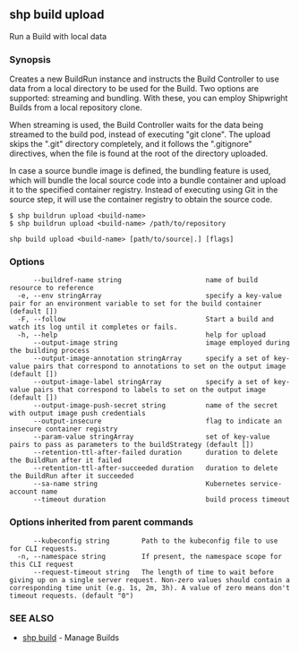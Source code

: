 ## shp build upload

Run a Build with local data

### Synopsis


Creates a new BuildRun instance and instructs the Build Controller to use data from a local directory
to be used for the Build. Two options are supported: streaming and bundling. With these, you can
employ Shipwright Builds from a local repository clone.

When streaming is used, the Build Controller waits for the data being streamed to the build pod,
instead of executing "git clone". The upload skips the ".git" directory completely, and it follows
the ".gitignore" directives, when the file is found at the root of the directory uploaded.

In case a source bundle image is defined, the bundling feature is used, which will bundle the local
source code into a bundle container and upload it to the specified container registry. Instead of
executing using Git in the source step, it will use the container registry to obtain the source code.

	$ shp buildrun upload <build-name>
	$ shp buildrun upload <build-name> /path/to/repository


```
shp build upload <build-name> [path/to/source|.] [flags]
```

### Options

```
      --buildref-name string                     name of build resource to reference
  -e, --env stringArray                          specify a key-value pair for an environment variable to set for the build container (default [])
  -F, --follow                                   Start a build and watch its log until it completes or fails.
  -h, --help                                     help for upload
      --output-image string                      image employed during the building process
      --output-image-annotation stringArray      specify a set of key-value pairs that correspond to annotations to set on the output image (default [])
      --output-image-label stringArray           specify a set of key-value pairs that correspond to labels to set on the output image (default [])
      --output-image-push-secret string          name of the secret with output image push credentials
      --output-insecure                          flag to indicate an insecure container registry
      --param-value stringArray                  set of key-value pairs to pass as parameters to the buildStrategy (default [])
      --retention-ttl-after-failed duration      duration to delete the BuildRun after it failed
      --retention-ttl-after-succeeded duration   duration to delete the BuildRun after it succeeded
      --sa-name string                           Kubernetes service-account name
      --timeout duration                         build process timeout
```

### Options inherited from parent commands

```
      --kubeconfig string        Path to the kubeconfig file to use for CLI requests.
  -n, --namespace string         If present, the namespace scope for this CLI request
      --request-timeout string   The length of time to wait before giving up on a single server request. Non-zero values should contain a corresponding time unit (e.g. 1s, 2m, 3h). A value of zero means don't timeout requests. (default "0")
```

### SEE ALSO

* [shp build](shp_build.md)	 - Manage Builds


